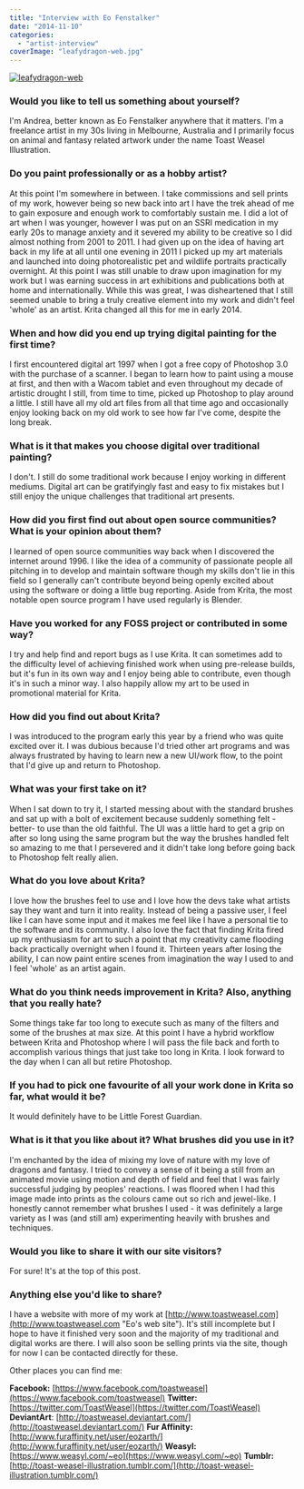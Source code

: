 ```yaml
---
title: "Interview with Eo Fenstalker"
date: "2014-11-10"
categories: 
  - "artist-interview"
coverImage: "leafydragon-web.jpg"
---
```


[![leafydragon-web](../images/leafydragon-web.png)](https://krita.org/wp-content/uploads/2014/11/leafydragon-web.png)

### Would you like to tell us something about yourself?

I'm Andrea, better known as Eo Fenstalker anywhere that it matters. I'm a freelance artist in my 30s living in Melbourne, Australia and I primarily focus on animal and fantasy related artwork under the name Toast Weasel Illustration.

### Do you paint professionally or as a hobby artist?

At this point I'm somewhere in between. I take commissions and sell prints of my work, however being so new back into art I have the trek ahead of me to gain exposure and enough work to comfortably sustain me. I did a lot of art when I was younger, however I was put on an SSRI medication in my early 20s to manage anxiety and it severed my ability to be creative so I did almost nothing from 2001 to 2011. I had given up on the idea of having art back in my life at all until one evening in 2011 I picked up my art materials and launched into doing photorealistic pet and wildlife portraits practically overnight. At this point I was still unable to draw upon imagination for my work but I was earning success in art exhibitions and publications both at home and internationally. While this was great, I was disheartened that I still seemed unable to bring a truly creative element into my work and didn't feel 'whole' as an artist. Krita changed all this for me in early 2014.

### When and how did you end up trying digital painting for the first time?

I first encountered digital art 1997 when I got a free copy of Photoshop 3.0 with the purchase of a scanner. I began to learn how to paint using a mouse at first, and then with a Wacom tablet and even throughout my decade of artistic drought I still, from time to time, picked up Photoshop to play around a little. I still have all my old art files from all that time ago and occasionally enjoy looking back on my old work to see how far I've come, despite the long break.

### What is it that makes you choose digital over traditional painting?

I don't. I still do some traditional work because I enjoy working in different mediums. Digital art can be gratifyingly fast and easy to fix mistakes but I still enjoy the unique challenges that traditional art presents.

### How did you first find out about open source communities? What is your opinion about them?

I learned of open source communities way back when I discovered the internet around 1996. I like the idea of a community of passionate people all pitching in to develop and maintain software though my skills don't lie in this field so I generally can't contribute beyond being openly excited about using the software or doing a little bug reporting. Aside from Krita, the most notable open source program I have used regularly is Blender.

### Have you worked for any FOSS project or contributed in some way?

I try and help find and report bugs as I use Krita. It can sometimes add to the difficulty level of achieving finished work when using pre-release builds, but it's fun in its own way and I enjoy being able to contribute, even though it's in such a minor way. I also happily allow my art to be used in promotional material for Krita.

### How did you find out about Krita?

I was introduced to the program early this year by a friend who was quite excited over it. I was dubious because I'd tried other art programs and was always frustrated by having to learn new a new UI/work flow, to the point that I'd give up and return to Photoshop.

### What was your first take on it?

When I sat down to try it, I started messing about with the standard brushes and sat up with a bolt of excitement because suddenly something felt -better- to use than the old faithful. The UI was a little hard to get a grip on after so long using the same program but the way the brushes handled felt so amazing to me that I persevered and it didn't take long before going back to Photoshop felt really alien.

### What do you love about Krita?

I love how the brushes feel to use and I love how the devs take what artists say they want and turn it into reality. Instead of being a passive user, I feel like I can have some input and it makes me feel like I have a personal tie to the software and its community. I also love the fact that finding Krita fired up my enthusiasm for art to such a point that my creativity came flooding back practically overnight when I found it. Thirteen years after losing the ability, I can now paint entire scenes from imagination the way I used to and I feel 'whole' as an artist again.

### What do you think needs improvement in Krita? Also, anything that you really hate?

Some things take far too long to execute such as many of the filters and some of the brushes at max size. At this point I have a hybrid workflow between Krita and Photoshop where I will pass the file back and forth to accomplish various things that just take too long in Krita. I look forward to the day when I can all but retire Photoshop.

### If you had to pick one favourite of all your work done in Krita so far, what would it be?

It would definitely have to be Little Forest Guardian.

### What is it that you like about it? What brushes did you use in it?

I'm enchanted by the idea of mixing my love of nature with my love of dragons and fantasy. I tried to convey a sense of it being a still from an animated movie using motion and depth of field and feel that I was fairly successful judging by peoples' reactions. I was floored when I had this image made into prints as the colours came out so rich and jewel-like. I honestly cannot remember what brushes I used - it was definitely a large variety as I was (and still am) experimenting heavily with brushes and techniques.

### Would you like to share it with our site visitors?

For sure! It's at the top of this post.

### Anything else you'd like to share?

I have a website with more of my work at [http://www.toastweasel.com](http://www.toastweasel.com "Eo's web site"). It's still incomplete but I hope to have it finished very soon and the majority of my traditional and digital works are there. I will also soon be selling prints via the site, though for now I can be contacted directly for these.

Other places you can find me:

**Facebook:** [https://www.facebook.com/toastweasel](https://www.facebook.com/toastweasel) **Twitter:** [https://twitter.com/ToastWeasel](https://twitter.com/ToastWeasel) **DeviantArt**: [http://toastweasel.deviantart.com/](http://toastweasel.deviantart.com/) **Fur Affinity:** [http://www.furaffinity.net/user/eozarth/](http://www.furaffinity.net/user/eozarth/) **Weasyl:** [https://www.weasyl.com/~eo](https://www.weasyl.com/~eo) **Tumblr:** [http://toast-weasel-illustration.tumblr.com/](http://toast-weasel-illustration.tumblr.com/)

